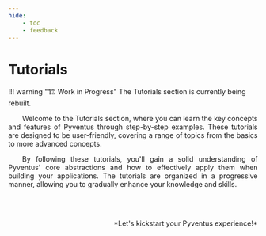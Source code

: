 ```yaml
---
hide:
    - toc
    - feedback
---
```


# Tutorials

!!! warning "🏗️ Work in Progress"
	The Tutorials section is currently being rebuilt.

<p style="text-align: justify;" markdown>
	&emsp;&emsp;Welcome to the Tutorials section, where you can learn the key concepts and features of Pyventus through step-by-step examples. These tutorials are designed to be user-friendly, covering a range of topics from the basics to more advanced concepts.
</p>

<p style="text-align: justify;" markdown>
	&emsp;&emsp;By following these tutorials, you'll gain a solid understanding of Pyventus' core abstractions and how to effectively apply them when building your applications. The tutorials are organized in a progressive manner, allowing you to gradually enhance your knowledge and skills.
</p>

<br>
<br>

<p style="text-align: right;" markdown>
	*Let's kickstart your Pyventus experience!*
</p>
